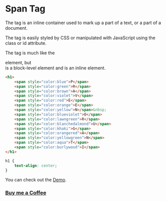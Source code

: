 # Span Tag

The <span> tag is an inline container used to mark up a part of a text, or a part of a document.

The <span> tag is easily styled by CSS or manipulated with JavaScript using the class or id attribute.

The <span> tag is much like the <div> element, but <div> is a block-level element and <span> is an inline element.

```HTML
<h1>
    <span style="color:blue">P</span>
    <span style="color:green">R</span>
    <span style="color:brown">A</span>
    <span style="color:violet">V</span>
    <span style="color:red">E</span>
    <span style="color:orange">E</span>
    <span style="color:yellow">N</span>&nbsp;
    <span style="color:blueviolet">O</span>
    <span style="color:lawngreen">R</span>
    <span style="color:blanchedalmond">U</span>
    <span style="color:khaki">G</span>
    <span style="color:orangered">A</span>
    <span style="color:yellowgreen">N</span>
    <span style="color:aqua">T</span>
    <span style="color:burlywood">I</span>
</h1>
```

```CSS
h1 {
    text-align: center;
}
```

You can check out the [Demo](https://praveenoruganti.github.io/praveenoruganti-html/5_Span/Demo).

### [Buy me a Coffee](http://bit.ly/2WryDT8)